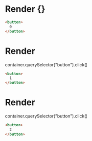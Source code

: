 # Render {}
```html
<button>
  0
</button>
```


# Render 
container.querySelector("button").click()

```html
<button>
  1
</button>
```


# Render 
container.querySelector("button").click()

```html
<button>
  2
</button>
```